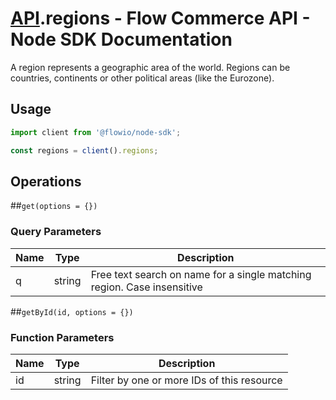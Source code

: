 # [API](README.md).regions - Flow Commerce API - Node SDK Documentation

A region represents a geographic area of the world. Regions can be countries, continents or other political areas (like the Eurozone).

## Usage

```JavaScript
import client from '@flowio/node-sdk';

const regions = client().regions;
```

## Operations

##`get(options = {})`


### Query Parameters

| Name  | Type | Description |
| ---- | ---- | ---- |
| q | string | Free text search on name for a single matching region. Case insensitive |

##`getById(id, options = {})`

### Function Parameters

| Name  | Type | Description |
| ---- | ---- | ---- |
| id | string | Filter by one or more IDs of this resource |


